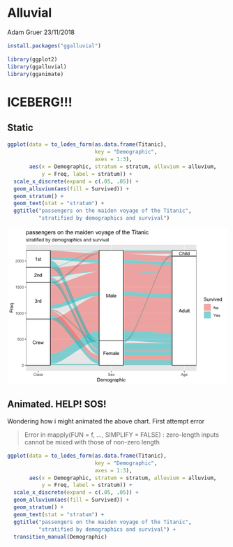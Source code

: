 Alluvial
================
Adam Gruer
23/11/2018

``` r
install.packages("ggalluvial")
```

``` r
library(ggplot2)
library(ggalluvial)
library(gganimate)
```

# ICEBERG\!\!\!

## Static

``` r
ggplot(data = to_lodes_form(as.data.frame(Titanic),
                            key = "Demographic",
                            axes = 1:3),
       aes(x = Demographic, stratum = stratum, alluvium = alluvium,
           y = Freq, label = stratum)) +
  scale_x_discrete(expand = c(.05, .05)) +
  geom_alluvium(aes(fill = Survived)) +
  geom_stratum() +
  geom_text(stat = "stratum") +
  ggtitle("passengers on the maiden voyage of the Titanic",
          "stratified by demographics and survival") 
```

![](alluvial_plot_files/figure-gfm/alluvial_static-1.png)<!-- -->

## Animated. HELP\! SOS\!

Wondering how i might animated the above chart. First attempt error

> Error in mapply(FUN = f, …, SIMPLIFY = FALSE) : zero-length inputs
> cannot be mixed with those of non-zero length

``` r
ggplot(data = to_lodes_form(as.data.frame(Titanic),
                            key = "Demographic",
                            axes = 1:3),
       aes(x = Demographic, stratum = stratum, alluvium = alluvium,
           y = Freq, label = stratum)) +
  scale_x_discrete(expand = c(.05, .05)) +
  geom_alluvium(aes(fill = Survived)) +
  geom_stratum() +
  geom_text(stat = "stratum") +
  ggtitle("passengers on the maiden voyage of the Titanic",
          "stratified by demographics and survival") +
  transition_manual(Demographic)
```
